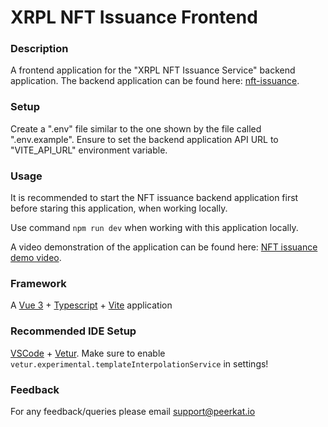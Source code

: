 # XRPL NFT Issuance Frontend

### Description

A frontend application for the "XRPL NFT Issuance Service" backend application. The backend application can be found here: [nft-issuance](https://github.com/Vivid-IOV-Labs/nft-issuance).


### Setup

Create a ".env" file similar to the one shown by the file called ".env.example". Ensure to set the backend application API URL to "VITE_API_URL" environment variable.

### Usage

It is recommended to start the NFT issuance backend application first before staring this application, when working locally.

Use command ```npm run dev``` when working with this application locally.

A video demonstration of the application can be found here: [NFT issuance demo video](https://ipfs.io/ipfs/QmVU7kZyd8TkSKgRDMwQPa5vrDFsZ2grB7L8YJqTz6rY1o).


### Framework

A [Vue 3](https://v3.vuejs.org/) + [Typescript](https://www.typescriptlang.org/) + [Vite](https://vitejs.dev/) application


### Recommended IDE Setup

[VSCode](https://code.visualstudio.com/) + [Vetur](https://marketplace.visualstudio.com/items?itemName=octref.vetur). Make sure to enable `vetur.experimental.templateInterpolationService` in settings!


### Feedback

For any feedback/queries please email [support@peerkat.io](mailto:support@peerkat.io)
